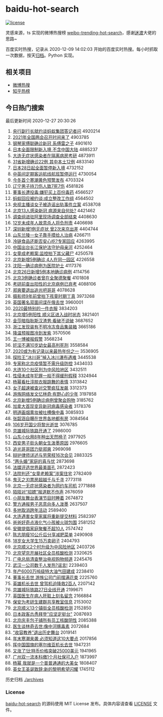# baidu-hot-search

[![license](https://img.shields.io/github/license/Arrackisarookie/baidu-hot-search)](https://github.com/Arrackisarookie/baidu-hot-search/blob/master/LICENSE)

灵感来源，ts 实现的微博热搜榜 [weibo-trending-hot-search](https://github.com/justjavac/weibo-trending-hot-search)，感谢[迷渡](https://github.com/justjavac)大佬的思路~

百度实时热搜，记录从 2020-12-09 14:02:03 开始的百度实时热搜。每小时抓取一次数据，按天[归档](./archives)。Python 实现。

## 相关项目
+ [微博热搜](https://github.com/Arrackisarookie/weibo-hot-search)
+ [知乎热榜](https://github.com/Arrackisarookie/zhihu-top-search)

## 今日热门搜索

<!-- Rank Begin -->

最后更新时间 2020-12-27 20:30:26

1. [央行副行长就约谈蚂蚁集团答记者问](http://www.baidu.com/baidu?cl=3&tn=SE_baiduhomet8_jmjb7mjw&rsv_dl=fyb_top&fr=top1000&wd=%D1%EB%D0%D0%B8%B1%D0%D0%B3%A4%BE%CD%D4%BC%CC%B8%C2%EC%D2%CF%BC%AF%CD%C5%B4%F0%BC%C7%D5%DF%CE%CA) 4920214
1. [2021年全国两会召开时间来了](http://www.baidu.com/baidu?cl=3&tn=SE_baiduhomet8_jmjb7mjw&rsv_dl=fyb_top&fr=top1000&wd=2021%C4%EA%C8%AB%B9%FA%C1%BD%BB%E1%D5%D9%BF%AA%CA%B1%BC%E4%C0%B4%C1%CB) 4903785
1. [钢琴家傅聪确诊新冠 系傅雷之子](http://www.baidu.com/baidu?cl=3&tn=SE_baiduhomet8_jmjb7mjw&rsv_dl=fyb_top&fr=top1000&wd=%B8%D6%C7%D9%BC%D2%B8%B5%B4%CF%C8%B7%D5%EF%D0%C2%B9%DA%20%CF%B5%B8%B5%C0%D7%D6%AE%D7%D3) 4901610
1. [日本全面限制新入境 不含中国大陆](http://www.baidu.com/baidu?cl=3&tn=SE_baiduhomet8_jmjb7mjw&rsv_dl=fyb_top&fr=top1000&wd=%C8%D5%B1%BE%C8%AB%C3%E6%CF%DE%D6%C6%D0%C2%C8%EB%BE%B3%20%B2%BB%BA%AC%D6%D0%B9%FA%B4%F3%C2%BD) 4885237
1. [大连无症状感染者在隔离病房考研](http://www.baidu.com/baidu?cl=3&tn=SE_baiduhomet8_jmjb7mjw&rsv_dl=fyb_top&fr=top1000&wd=%B4%F3%C1%AC%CE%DE%D6%A2%D7%B4%B8%D0%C8%BE%D5%DF%D4%DA%B8%F4%C0%EB%B2%A1%B7%BF%BF%BC%D1%D0) 4873911
1. [31省新增确诊22例 其中本土12例](http://www.baidu.com/baidu?cl=3&tn=SE_baiduhomet8_jmjb7mjw&rsv_dl=fyb_top&fr=top1000&wd=31%CA%A1%D0%C2%D4%F6%C8%B7%D5%EF22%C0%FD%20%C6%E4%D6%D0%B1%BE%CD%C112%C0%FD) 4833140
1. [日本28日起全面暂停新入境](http://www.baidu.com/baidu?cl=3&tn=SE_baiduhomet8_jmjb7mjw&rsv_dl=fyb_top&fr=top1000&wd=%C8%D5%B1%BE28%C8%D5%C6%F0%C8%AB%C3%E6%D4%DD%CD%A3%D0%C2%C8%EB%BE%B3) 4732152
1. [中英间定期客运航线航班暂停运行](http://www.baidu.com/baidu?cl=3&tn=SE_baiduhomet8_jmjb7mjw&rsv_dl=fyb_top&fr=top1000&wd=%D6%D0%D3%A2%BC%E4%B6%A8%C6%DA%BF%CD%D4%CB%BA%BD%CF%DF%BA%BD%B0%E0%D4%DD%CD%A3%D4%CB%D0%D0) 4730054
1. [今冬首个寒潮黄色预警发布](http://www.baidu.com/baidu?cl=3&tn=SE_baiduhomet8_jmjb7mjw&rsv_dl=fyb_top&fr=top1000&wd=%BD%F1%B6%AC%CA%D7%B8%F6%BA%AE%B3%B1%BB%C6%C9%AB%D4%A4%BE%AF%B7%A2%B2%BC) 4703324
1. [辽宁男子持刀伤人致7死7伤](http://www.baidu.com/baidu?cl=3&tn=SE_baiduhomet8_jmjb7mjw&rsv_dl=fyb_top&fr=top1000&wd=%C1%C9%C4%FE%C4%D0%D7%D3%B3%D6%B5%B6%C9%CB%C8%CB%D6%C27%CB%C07%C9%CB) 4581826
1. [董事长遭投毒:嫌犯买上百份毒药](http://www.baidu.com/baidu?cl=3&tn=SE_baiduhomet8_jmjb7mjw&rsv_dl=fyb_top&fr=top1000&wd=%B6%AD%CA%C2%B3%A4%D4%E2%CD%B6%B6%BE%3A%CF%D3%B7%B8%C2%F2%C9%CF%B0%D9%B7%DD%B6%BE%D2%A9) 4566527
1. [蚂蚁回应被约谈:成立整改工作组](http://www.baidu.com/baidu?cl=3&tn=SE_baiduhomet8_jmjb7mjw&rsv_dl=fyb_top&fr=top1000&wd=%C2%EC%D2%CF%BB%D8%D3%A6%B1%BB%D4%BC%CC%B8%3A%B3%C9%C1%A2%D5%FB%B8%C4%B9%A4%D7%F7%D7%E9) 4564502
1. [央视主播谈女子被造谣出轨事件立案](http://www.baidu.com/baidu?cl=3&tn=SE_baiduhomet8_jmjb7mjw&rsv_dl=fyb_top&fr=top1000&wd=%D1%EB%CA%D3%D6%F7%B2%A5%CC%B8%C5%AE%D7%D3%B1%BB%D4%EC%D2%A5%B3%F6%B9%EC%CA%C2%BC%FE%C1%A2%B0%B8) 4538708
1. [北京13人感染新冠 病源来自何处?](http://www.baidu.com/baidu?cl=3&tn=SE_baiduhomet8_jmjb7mjw&rsv_dl=fyb_top&fr=top1000&wd=%B1%B1%BE%A913%C8%CB%B8%D0%C8%BE%D0%C2%B9%DA%20%B2%A1%D4%B4%C0%B4%D7%D4%BA%CE%B4%A6%3F) 4421462
1. [调查组进驻阿里现场调查全部结束](http://www.baidu.com/baidu?cl=3&tn=SE_baiduhomet8_jmjb7mjw&rsv_dl=fyb_top&fr=top1000&wd=%B5%F7%B2%E9%D7%E9%BD%F8%D7%A4%B0%A2%C0%EF%CF%D6%B3%A1%B5%F7%B2%E9%C8%AB%B2%BF%BD%E1%CA%F8) 4408630
1. [12岁未成年人故意杀人将负刑责](http://www.baidu.com/baidu?cl=3&tn=SE_baiduhomet8_jmjb7mjw&rsv_dl=fyb_top&fr=top1000&wd=12%CB%EA%CE%B4%B3%C9%C4%EA%C8%CB%B9%CA%D2%E2%C9%B1%C8%CB%BD%AB%B8%BA%D0%CC%D4%F0) 4406698
1. [深圳新增1例无症状 曾2次来京出差](http://www.baidu.com/baidu?cl=3&tn=SE_baiduhomet8_jmjb7mjw&rsv_dl=fyb_top&fr=top1000&wd=%C9%EE%DB%DA%D0%C2%D4%F61%C0%FD%CE%DE%D6%A2%D7%B4%20%D4%F82%B4%CE%C0%B4%BE%A9%B3%F6%B2%EE) 4404744
1. [山东兰陵一女子靠手摸给人治病](http://www.baidu.com/baidu?cl=3&tn=SE_baiduhomet8_jmjb7mjw&rsv_dl=fyb_top&fr=top1000&wd=%C9%BD%B6%AB%C0%BC%C1%EA%D2%BB%C5%AE%D7%D3%BF%BF%CA%D6%C3%FE%B8%F8%C8%CB%D6%CE%B2%A1) 4266711
1. [冷链食品还能否安心吃?专家回应](http://www.baidu.com/baidu?cl=3&tn=SE_baiduhomet8_jmjb7mjw&rsv_dl=fyb_top&fr=top1000&wd=%C0%E4%C1%B4%CA%B3%C6%B7%BB%B9%C4%DC%B7%F1%B0%B2%D0%C4%B3%D4%3F%D7%A8%BC%D2%BB%D8%D3%A6) 4263995
1. [中国出台长江保护法守护母亲河](http://www.baidu.com/baidu?cl=3&tn=SE_baiduhomet8_jmjb7mjw&rsv_dl=fyb_top&fr=top1000&wd=%D6%D0%B9%FA%B3%F6%CC%A8%B3%A4%BD%AD%B1%A3%BB%A4%B7%A8%CA%D8%BB%A4%C4%B8%C7%D7%BA%D3) 4252464
1. [女童成老赖案:监控拍下其父藏尸](http://www.baidu.com/baidu?cl=3&tn=SE_baiduhomet8_jmjb7mjw&rsv_dl=fyb_top&fr=top1000&wd=%C5%AE%CD%AF%B3%C9%C0%CF%C0%B5%B0%B8%3A%BC%E0%BF%D8%C5%C4%CF%C2%C6%E4%B8%B8%B2%D8%CA%AC) 4250578
1. [北京新增5例确诊 4人在同一园区](http://www.baidu.com/baidu?cl=3&tn=SE_baiduhomet8_jmjb7mjw&rsv_dl=fyb_top&fr=top1000&wd=%B1%B1%BE%A9%D0%C2%D4%F65%C0%FD%C8%B7%D5%EF%204%C8%CB%D4%DA%CD%AC%D2%BB%D4%B0%C7%F8) 4226558
1. [沈阳一确诊病例为医院护士](http://www.baidu.com/baidu?cl=3&tn=SE_baiduhomet8_jmjb7mjw&rsv_dl=fyb_top&fr=top1000&wd=%C9%F2%D1%F4%D2%BB%C8%B7%D5%EF%B2%A1%C0%FD%CE%AA%D2%BD%D4%BA%BB%A4%CA%BF) 4117376
1. [北京26日新增5例本地确诊病例](http://www.baidu.com/baidu?cl=3&tn=SE_baiduhomet8_jmjb7mjw&rsv_dl=fyb_top&fr=top1000&wd=%B1%B1%BE%A926%C8%D5%D0%C2%D4%F65%C0%FD%B1%BE%B5%D8%C8%B7%D5%EF%B2%A1%C0%FD) 4114756
1. [北京3例确诊者曾在全聚德聚餐](http://www.baidu.com/baidu?cl=3&tn=SE_baiduhomet8_jmjb7mjw&rsv_dl=fyb_top&fr=top1000&wd=%B1%B1%BE%A93%C0%FD%C8%B7%D5%EF%D5%DF%D4%F8%D4%DA%C8%AB%BE%DB%B5%C2%BE%DB%B2%CD) 4101808
1. [考研前查出阳性的北京病例已弃考](http://www.baidu.com/baidu?cl=3&tn=SE_baiduhomet8_jmjb7mjw&rsv_dl=fyb_top&fr=top1000&wd=%BF%BC%D1%D0%C7%B0%B2%E9%B3%F6%D1%F4%D0%D4%B5%C4%B1%B1%BE%A9%B2%A1%C0%FD%D2%D1%C6%FA%BF%BC) 4088106
1. [郑爽要退出追光吧哥哥](http://www.baidu.com/baidu?cl=3&tn=SE_baiduhomet8_jmjb7mjw&rsv_dl=fyb_top&fr=top1000&wd=%D6%A3%CB%AC%D2%AA%CD%CB%B3%F6%D7%B7%B9%E2%B0%C9%B8%E7%B8%E7) 4078628
1. [摄影师9年前曾拍下孩童时期丁真](http://www.baidu.com/baidu?cl=3&tn=SE_baiduhomet8_jmjb7mjw&rsv_dl=fyb_top&fr=top1000&wd=%C9%E3%D3%B0%CA%A69%C4%EA%C7%B0%D4%F8%C5%C4%CF%C2%BA%A2%CD%AF%CA%B1%C6%DA%B6%A1%D5%E6) 3973268
1. [英国著名双面间谍在俄去世](http://www.baidu.com/baidu?cl=3&tn=SE_baiduhomet8_jmjb7mjw&rsv_dl=fyb_top&fr=top1000&wd=%D3%A2%B9%FA%D6%F8%C3%FB%CB%AB%C3%E6%BC%E4%B5%FD%D4%DA%B6%ED%C8%A5%CA%C0) 3960001
1. [2020最特别的一件衣服](http://www.baidu.com/baidu?cl=3&tn=SE_baiduhomet8_jmjb7mjw&rsv_dl=fyb_top&fr=top1000&wd=2020%D7%EE%CC%D8%B1%F0%B5%C4%D2%BB%BC%FE%D2%C2%B7%FE) 3834203
1. [北京增5例阳性 顺义区进入战时状态](http://www.baidu.com/baidu?cl=3&tn=SE_baiduhomet8_jmjb7mjw&rsv_dl=fyb_top&fr=top1000&wd=%B1%B1%BE%A9%D4%F65%C0%FD%D1%F4%D0%D4%20%CB%B3%D2%E5%C7%F8%BD%F8%C8%EB%D5%BD%CA%B1%D7%B4%CC%AC) 3821401
1. [金莎暗指耿斯汉渣男:看破不说破](http://www.baidu.com/baidu?cl=3&tn=SE_baiduhomet8_jmjb7mjw&rsv_dl=fyb_top&fr=top1000&wd=%BD%F0%C9%AF%B0%B5%D6%B8%B9%A2%CB%B9%BA%BA%D4%FC%C4%D0%3A%BF%B4%C6%C6%B2%BB%CB%B5%C6%C6) 3687652
1. [浙江发现装有不明冷冻食品集装箱](http://www.baidu.com/baidu?cl=3&tn=SE_baiduhomet8_jmjb7mjw&rsv_dl=fyb_top&fr=top1000&wd=%D5%E3%BD%AD%B7%A2%CF%D6%D7%B0%D3%D0%B2%BB%C3%F7%C0%E4%B6%B3%CA%B3%C6%B7%BC%AF%D7%B0%CF%E4) 3665186
1. [降温预报图冷到发紫](http://www.baidu.com/baidu?cl=3&tn=SE_baiduhomet8_jmjb7mjw&rsv_dl=fyb_top&fr=top1000&wd=%BD%B5%CE%C2%D4%A4%B1%A8%CD%BC%C0%E4%B5%BD%B7%A2%D7%CF) 3570506
1. [王一博被报假警](http://www.baidu.com/baidu?cl=3&tn=SE_baiduhomet8_jmjb7mjw&rsv_dl=fyb_top&fr=top1000&wd=%CD%F5%D2%BB%B2%A9%B1%BB%B1%A8%BC%D9%BE%AF) 3568234
1. [奸淫不满10岁幼女最高判死刑](http://www.baidu.com/baidu?cl=3&tn=SE_baiduhomet8_jmjb7mjw&rsv_dl=fyb_top&fr=top1000&wd=%BC%E9%D2%F9%B2%BB%C2%FA10%CB%EA%D3%D7%C5%AE%D7%EE%B8%DF%C5%D0%CB%C0%D0%CC) 3558584
1. [2020或为有记录以来最热年份之一](http://www.baidu.com/baidu?cl=3&tn=SE_baiduhomet8_jmjb7mjw&rsv_dl=fyb_top&fr=top1000&wd=2020%BB%F2%CE%AA%D3%D0%BC%C7%C2%BC%D2%D4%C0%B4%D7%EE%C8%C8%C4%EA%B7%DD%D6%AE%D2%BB) 3536905
1. [探险王“冰川哥”掉入冰川瀑布遇难](http://www.baidu.com/baidu?cl=3&tn=SE_baiduhomet8_jmjb7mjw&rsv_dl=fyb_top&fr=top1000&wd=%CC%BD%CF%D5%CD%F5%A1%B0%B1%F9%B4%A8%B8%E7%A1%B1%B5%F4%C8%EB%B1%F9%B4%A8%C6%D9%B2%BC%D3%F6%C4%D1) 3445538
1. [专家称北京疫情暂不需升级防控](http://www.baidu.com/baidu?cl=3&tn=SE_baiduhomet8_jmjb7mjw&rsv_dl=fyb_top&fr=top1000&wd=%D7%A8%BC%D2%B3%C6%B1%B1%BE%A9%D2%DF%C7%E9%D4%DD%B2%BB%D0%E8%C9%FD%BC%B6%B7%C0%BF%D8) 3434033
1. [大连10个社区列为中风险地区](http://www.baidu.com/baidu?cl=3&tn=SE_baiduhomet8_jmjb7mjw&rsv_dl=fyb_top&fr=top1000&wd=%B4%F3%C1%AC10%B8%F6%C9%E7%C7%F8%C1%D0%CE%AA%D6%D0%B7%E7%CF%D5%B5%D8%C7%F8) 3432511
1. [性侵未成年犯罪一般不得缓刑假释](http://www.baidu.com/baidu?cl=3&tn=SE_baiduhomet8_jmjb7mjw&rsv_dl=fyb_top&fr=top1000&wd=%D0%D4%C7%D6%CE%B4%B3%C9%C4%EA%B7%B8%D7%EF%D2%BB%B0%E3%B2%BB%B5%C3%BB%BA%D0%CC%BC%D9%CA%CD) 3324944
1. [杨幂看杜淳脱衣服跳舞的表情](http://www.baidu.com/baidu?cl=3&tn=SE_baiduhomet8_jmjb7mjw&rsv_dl=fyb_top&fr=top1000&wd=%D1%EE%C3%DD%BF%B4%B6%C5%B4%BE%CD%D1%D2%C2%B7%FE%CC%F8%CE%E8%B5%C4%B1%ED%C7%E9) 3313842
1. [女子超速被查对交警疯狂发飙](http://www.baidu.com/baidu?cl=3&tn=SE_baiduhomet8_jmjb7mjw&rsv_dl=fyb_top&fr=top1000&wd=%C5%AE%D7%D3%B3%AC%CB%D9%B1%BB%B2%E9%B6%D4%BD%BB%BE%AF%B7%E8%BF%F1%B7%A2%EC%AD) 3312373
1. [游族网络发文忆林奇:有野心的少年](http://www.baidu.com/baidu?cl=3&tn=SE_baiduhomet8_jmjb7mjw&rsv_dl=fyb_top&fr=top1000&wd=%D3%CE%D7%E5%CD%F8%C2%E7%B7%A2%CE%C4%D2%E4%C1%D6%C6%E6%3A%D3%D0%D2%B0%D0%C4%B5%C4%C9%D9%C4%EA) 3197858
1. [北京新增5例确诊病例曾聚会购物](http://www.baidu.com/baidu?cl=3&tn=SE_baiduhomet8_jmjb7mjw&rsv_dl=fyb_top&fr=top1000&wd=%B1%B1%BE%A9%D0%C2%D4%F65%C0%FD%C8%B7%D5%EF%B2%A1%C0%FD%D4%F8%BE%DB%BB%E1%B9%BA%CE%EF) 3185762
1. [加拿大首现变异新冠病毒感染者](http://www.baidu.com/baidu?cl=3&tn=SE_baiduhomet8_jmjb7mjw&rsv_dl=fyb_top&fr=top1000&wd=%BC%D3%C4%C3%B4%F3%CA%D7%CF%D6%B1%E4%D2%EC%D0%C2%B9%DA%B2%A1%B6%BE%B8%D0%C8%BE%D5%DF) 3178376
1. [明道画烟熏妆被吐槽像中毒](http://www.baidu.com/baidu?cl=3&tn=SE_baiduhomet8_jmjb7mjw&rsv_dl=fyb_top&fr=top1000&wd=%C3%F7%B5%C0%BB%AD%D1%CC%D1%AC%D7%B1%B1%BB%CD%C2%B2%DB%CF%F1%D6%D0%B6%BE) 3085933
1. [张韶涵自曝在世界各地都有房](http://www.baidu.com/baidu?cl=3&tn=SE_baiduhomet8_jmjb7mjw&rsv_dl=fyb_top&fr=top1000&wd=%D5%C5%C9%D8%BA%AD%D7%D4%C6%D8%D4%DA%CA%C0%BD%E7%B8%F7%B5%D8%B6%BC%D3%D0%B7%BF) 3084564
1. [106岁开国少将黎光逝世](http://www.baidu.com/baidu?cl=3&tn=SE_baiduhomet8_jmjb7mjw&rsv_dl=fyb_top&fr=top1000&wd=106%CB%EA%BF%AA%B9%FA%C9%D9%BD%AB%C0%E8%B9%E2%CA%C5%CA%C0) 3076785
1. [京雄城际铁路开通了](http://www.baidu.com/baidu?cl=3&tn=SE_baiduhomet8_jmjb7mjw&rsv_dl=fyb_top&fr=top1000&wd=%BE%A9%D0%DB%B3%C7%BC%CA%CC%FA%C2%B7%BF%AA%CD%A8%C1%CB) 2986000
1. [山东小伙用8年种出天然椅子](http://www.baidu.com/baidu?cl=3&tn=SE_baiduhomet8_jmjb7mjw&rsv_dl=fyb_top&fr=top1000&wd=%C9%BD%B6%AB%D0%A1%BB%EF%D3%C38%C4%EA%D6%D6%B3%F6%CC%EC%C8%BB%D2%CE%D7%D3) 2977925
1. [西安男子街头朝女生泼墨原因](http://www.baidu.com/baidu?cl=3&tn=SE_baiduhomet8_jmjb7mjw&rsv_dl=fyb_top&fr=top1000&wd=%CE%F7%B0%B2%C4%D0%D7%D3%BD%D6%CD%B7%B3%AF%C5%AE%C9%FA%C6%C3%C4%AB%D4%AD%D2%F2) 2976605
1. [追光哥哥团力挺郑爽](http://www.baidu.com/baidu?cl=3&tn=SE_baiduhomet8_jmjb7mjw&rsv_dl=fyb_top&fr=top1000&wd=%D7%B7%B9%E2%B8%E7%B8%E7%CD%C5%C1%A6%CD%A6%D6%A3%CB%AC) 2969098
1. [辩护律师详述与劳荣枝16次会见](http://www.baidu.com/baidu?cl=3&tn=SE_baiduhomet8_jmjb7mjw&rsv_dl=fyb_top&fr=top1000&wd=%B1%E7%BB%A4%C2%C9%CA%A6%CF%EA%CA%F6%D3%EB%C0%CD%C8%D9%D6%A616%B4%CE%BB%E1%BC%FB) 2883325
1. [“两头婚”家庭的喜与忧](http://www.baidu.com/baidu?cl=3&tn=SE_baiduhomet8_jmjb7mjw&rsv_dl=fyb_top&fr=top1000&wd=%A1%B0%C1%BD%CD%B7%BB%E9%A1%B1%BC%D2%CD%A5%B5%C4%CF%B2%D3%EB%D3%C7) 2873698
1. [法媒评选世界最美面孔](http://www.baidu.com/baidu?cl=3&tn=SE_baiduhomet8_jmjb7mjw&rsv_dl=fyb_top&fr=top1000&wd=%B7%A8%C3%BD%C6%C0%D1%A1%CA%C0%BD%E7%D7%EE%C3%C0%C3%E6%BF%D7) 2872423
1. [法院判还“女童老赖案”涉案住宅](http://www.baidu.com/baidu?cl=3&tn=SE_baiduhomet8_jmjb7mjw&rsv_dl=fyb_top&fr=top1000&wd=%B7%A8%D4%BA%C5%D0%BB%B9%A1%B0%C5%AE%CD%AF%C0%CF%C0%B5%B0%B8%A1%B1%C9%E6%B0%B8%D7%A1%D5%AC) 2782409
1. [鬼灭之刃票房超越千与千寻](http://www.baidu.com/baidu?cl=3&tn=SE_baiduhomet8_jmjb7mjw&rsv_dl=fyb_top&fr=top1000&wd=%B9%ED%C3%F0%D6%AE%C8%D0%C6%B1%B7%BF%B3%AC%D4%BD%C7%A7%D3%EB%C7%A7%D1%B0) 2773118
1. [北京一无症状感染者为网约车司机](http://www.baidu.com/baidu?cl=3&tn=SE_baiduhomet8_jmjb7mjw&rsv_dl=fyb_top&fr=top1000&wd=%B1%B1%BE%A9%D2%BB%CE%DE%D6%A2%D7%B4%B8%D0%C8%BE%D5%DF%CE%AA%CD%F8%D4%BC%B3%B5%CB%BE%BB%FA) 2771888
1. [陌陌对“招嫖”报道默不作声](http://www.baidu.com/baidu?cl=3&tn=SE_baiduhomet8_jmjb7mjw&rsv_dl=fyb_top&fr=top1000&wd=%C4%B0%C4%B0%B6%D4%A1%B0%D5%D0%E6%CE%A1%B1%B1%A8%B5%C0%C4%AC%B2%BB%D7%F7%C9%F9) 2676059
1. [小朋友舞台表演节目时睡着](http://www.baidu.com/baidu?cl=3&tn=SE_baiduhomet8_jmjb7mjw&rsv_dl=fyb_top&fr=top1000&wd=%D0%A1%C5%F3%D3%D1%CE%E8%CC%A8%B1%ED%D1%DD%BD%DA%C4%BF%CA%B1%CB%AF%D7%C5) 2674872
1. [警方通报男子恶意向多人泼墨](http://www.baidu.com/baidu?cl=3&tn=SE_baiduhomet8_jmjb7mjw&rsv_dl=fyb_top&fr=top1000&wd=%BE%AF%B7%BD%CD%A8%B1%A8%C4%D0%D7%D3%B6%F1%D2%E2%CF%F2%B6%E0%C8%CB%C6%C3%C4%AB) 2637507
1. [多地取消跨年活动](http://www.baidu.com/baidu?cl=3&tn=SE_baiduhomet8_jmjb7mjw&rsv_dl=fyb_top&fr=top1000&wd=%B6%E0%B5%D8%C8%A1%CF%FB%BF%E7%C4%EA%BB%EE%B6%AF) 2589400
1. [大连遇害女童家属将重新提交材料](http://www.baidu.com/baidu?cl=3&tn=SE_baiduhomet8_jmjb7mjw&rsv_dl=fyb_top&fr=top1000&wd=%B4%F3%C1%AC%D3%F6%BA%A6%C5%AE%CD%AF%BC%D2%CA%F4%BD%AB%D6%D8%D0%C2%CC%E1%BD%BB%B2%C4%C1%CF) 2582397
1. [爸爸好奇点液化气小孩被火球包围](http://www.baidu.com/baidu?cl=3&tn=SE_baiduhomet8_jmjb7mjw&rsv_dl=fyb_top&fr=top1000&wd=%B0%D6%B0%D6%BA%C3%C6%E6%B5%E3%D2%BA%BB%AF%C6%F8%D0%A1%BA%A2%B1%BB%BB%F0%C7%F2%B0%FC%CE%A7) 2581252
1. [安徽提倡家庭聚餐不超10人](http://www.baidu.com/baidu?cl=3&tn=SE_baiduhomet8_jmjb7mjw&rsv_dl=fyb_top&fr=top1000&wd=%B0%B2%BB%D5%CC%E1%B3%AB%BC%D2%CD%A5%BE%DB%B2%CD%B2%BB%B3%AC10%C8%CB) 2574742
1. [陈志朋瘦10公斤后分享减肥菜单](http://www.baidu.com/baidu?cl=3&tn=SE_baiduhomet8_jmjb7mjw&rsv_dl=fyb_top&fr=top1000&wd=%B3%C2%D6%BE%C5%F3%CA%DD10%B9%AB%BD%EF%BA%F3%B7%D6%CF%ED%BC%F5%B7%CA%B2%CB%B5%A5) 2490908
1. [18岁女大学生15万卖卵子](http://www.baidu.com/baidu?cl=3&tn=SE_baiduhomet8_jmjb7mjw&rsv_dl=fyb_top&fr=top1000&wd=18%CB%EA%C5%AE%B4%F3%D1%A7%C9%FA15%CD%F2%C2%F4%C2%D1%D7%D3) 2404793
1. [北京顺义2个村升级为中风险地区](http://www.baidu.com/baidu?cl=3&tn=SE_baiduhomet8_jmjb7mjw&rsv_dl=fyb_top&fr=top1000&wd=%B1%B1%BE%A9%CB%B3%D2%E52%B8%F6%B4%E5%C9%FD%BC%B6%CE%AA%D6%D0%B7%E7%CF%D5%B5%D8%C7%F8) 2403726
1. [北京望京开展社区全员核酸检测](http://www.baidu.com/baidu?cl=3&tn=SE_baiduhomet8_jmjb7mjw&rsv_dl=fyb_top&fr=top1000&wd=%B1%B1%BE%A9%CD%FB%BE%A9%BF%AA%D5%B9%C9%E7%C7%F8%C8%AB%D4%B1%BA%CB%CB%E1%BC%EC%B2%E2) 2320625
1. [广电总局清查整治电视购物频道](http://www.baidu.com/baidu?cl=3&tn=SE_baiduhomet8_jmjb7mjw&rsv_dl=fyb_top&fr=top1000&wd=%B9%E3%B5%E7%D7%DC%BE%D6%C7%E5%B2%E9%D5%FB%D6%CE%B5%E7%CA%D3%B9%BA%CE%EF%C6%B5%B5%C0) 2245476
1. [武汉一公司数千人发热?谣言!](http://www.baidu.com/baidu?cl=3&tn=SE_baiduhomet8_jmjb7mjw&rsv_dl=fyb_top&fr=top1000&wd=%CE%E4%BA%BA%D2%BB%B9%AB%CB%BE%CA%FD%C7%A7%C8%CB%B7%A2%C8%C8%3F%D2%A5%D1%D4%21) 2239403
1. [年产6000万吨级特大油气田建成](http://www.baidu.com/baidu?cl=3&tn=SE_baiduhomet8_jmjb7mjw&rsv_dl=fyb_top&fr=top1000&wd=%C4%EA%B2%FA6000%CD%F2%B6%D6%BC%B6%CC%D8%B4%F3%D3%CD%C6%F8%CC%EF%BD%A8%B3%C9) 2238410
1. [董事长去世 游族公司门前摆满花束](http://www.baidu.com/baidu?cl=3&tn=SE_baiduhomet8_jmjb7mjw&rsv_dl=fyb_top&fr=top1000&wd=%B6%AD%CA%C2%B3%A4%C8%A5%CA%C0%20%D3%CE%D7%E5%B9%AB%CB%BE%C3%C5%C7%B0%B0%DA%C2%FA%BB%A8%CA%F8) 2225760
1. [英雄机长去世 曾驾机迫降救2百人](http://www.baidu.com/baidu?cl=3&tn=SE_baiduhomet8_jmjb7mjw&rsv_dl=fyb_top&fr=top1000&wd=%D3%A2%D0%DB%BB%FA%B3%A4%C8%A5%CA%C0%20%D4%F8%BC%DD%BB%FA%C6%C8%BD%B5%BE%C82%B0%D9%C8%CB) 2207142
1. [京雄城际铁路27日全线开通](http://www.baidu.com/baidu?cl=3&tn=SE_baiduhomet8_jmjb7mjw&rsv_dl=fyb_top&fr=top1000&wd=%BE%A9%D0%DB%B3%C7%BC%CA%CC%FA%C2%B727%C8%D5%C8%AB%CF%DF%BF%AA%CD%A8) 2199671
1. [英国医生在病人肝脏上刻名留念](http://www.baidu.com/baidu?cl=3&tn=SE_baiduhomet8_jmjb7mjw&rsv_dl=fyb_top&fr=top1000&wd=%D3%A2%B9%FA%D2%BD%C9%FA%D4%DA%B2%A1%C8%CB%B8%CE%D4%E0%C9%CF%BF%CC%C3%FB%C1%F4%C4%EE) 2166884
1. [保安为考研生建群共享教室信息](http://www.baidu.com/baidu?cl=3&tn=SE_baiduhomet8_jmjb7mjw&rsv_dl=fyb_top&fr=top1000&wd=%B1%A3%B0%B2%CE%AA%BF%BC%D1%D0%C9%FA%BD%A8%C8%BA%B9%B2%CF%ED%BD%CC%CA%D2%D0%C5%CF%A2) 2153002
1. [北京顺义13个镇街全员核酸检测](http://www.baidu.com/baidu?cl=3&tn=SE_baiduhomet8_jmjb7mjw&rsv_dl=fyb_top&fr=top1000&wd=%B1%B1%BE%A9%CB%B3%D2%E513%B8%F6%D5%F2%BD%D6%C8%AB%D4%B1%BA%CB%CB%E1%BC%EC%B2%E2) 2152850
1. [日本政客怂恿拜登"应坚定挺台"](http://www.baidu.com/baidu?cl=3&tn=SE_baiduhomet8_jmjb7mjw&rsv_dl=fyb_top&fr=top1000&wd=%C8%D5%B1%BE%D5%FE%BF%CD%CB%CB%D3%C1%B0%DD%B5%C7%22%D3%A6%BC%E1%B6%A8%CD%A6%CC%A8%22) 2087693
1. [北京庆丰包子铺所有员工核酸阴性](http://www.baidu.com/baidu?cl=3&tn=SE_baiduhomet8_jmjb7mjw&rsv_dl=fyb_top&fr=top1000&wd=%B1%B1%BE%A9%C7%EC%B7%E1%B0%FC%D7%D3%C6%CC%CB%F9%D3%D0%D4%B1%B9%A4%BA%CB%CB%E1%D2%F5%D0%D4) 2085388
1. [医生谈林奇去世:像中河豚毒素](http://www.baidu.com/baidu?cl=3&tn=SE_baiduhomet8_jmjb7mjw&rsv_dl=fyb_top&fr=top1000&wd=%D2%BD%C9%FA%CC%B8%C1%D6%C6%E6%C8%A5%CA%C0%3A%CF%F1%D6%D0%BA%D3%EB%E0%B6%BE%CB%D8) 2072684
1. [“收容教养”退出历史舞台](http://www.baidu.com/baidu?cl=3&tn=SE_baiduhomet8_jmjb7mjw&rsv_dl=fyb_top&fr=top1000&wd=%A1%B0%CA%D5%C8%DD%BD%CC%D1%F8%A1%B1%CD%CB%B3%F6%C0%FA%CA%B7%CE%E8%CC%A8) 2019141
1. [年末寒潮来袭 必须知道这10大要点](http://www.baidu.com/baidu?cl=3&tn=SE_baiduhomet8_jmjb7mjw&rsv_dl=fyb_top&fr=top1000&wd=%C4%EA%C4%A9%BA%AE%B3%B1%C0%B4%CF%AE%20%B1%D8%D0%EB%D6%AA%B5%C0%D5%E210%B4%F3%D2%AA%B5%E3) 2017856
1. [挥中国国旗的塞尔维亚机长去世](http://www.baidu.com/baidu?cl=3&tn=SE_baiduhomet8_jmjb7mjw&rsv_dl=fyb_top&fr=top1000&wd=%BB%D3%D6%D0%B9%FA%B9%FA%C6%EC%B5%C4%C8%FB%B6%FB%CE%AC%D1%C7%BB%FA%B3%A4%C8%A5%CA%C0) 1947231
1. [又涨了!比特币价格突破25000美元](http://www.baidu.com/baidu?cl=3&tn=SE_baiduhomet8_jmjb7mjw&rsv_dl=fyb_top&fr=top1000&wd=%D3%D6%D5%C7%C1%CB%21%B1%C8%CC%D8%B1%D2%BC%DB%B8%F1%CD%BB%C6%C625000%C3%C0%D4%AA) 1941965
1. [广州双一流本科缴1个月社保可入户](http://www.baidu.com/baidu?cl=3&tn=SE_baiduhomet8_jmjb7mjw&rsv_dl=fyb_top&fr=top1000&wd=%B9%E3%D6%DD%CB%AB%D2%BB%C1%F7%B1%BE%BF%C6%BD%C91%B8%F6%D4%C2%C9%E7%B1%A3%BF%C9%C8%EB%BB%A7) 1873997
1. [杨幂 我就是一个普普通通的大美女](http://www.baidu.com/baidu?cl=3&tn=SE_baiduhomet8_jmjb7mjw&rsv_dl=fyb_top&fr=top1000&wd=%D1%EE%C3%DD%20%CE%D2%BE%CD%CA%C7%D2%BB%B8%F6%C6%D5%C6%D5%CD%A8%CD%A8%B5%C4%B4%F3%C3%C0%C5%AE) 1808407
1. [英女王圣诞致辞:新的黎明希望闪耀](http://www.baidu.com/baidu?cl=3&tn=SE_baiduhomet8_jmjb7mjw&rsv_dl=fyb_top&fr=top1000&wd=%D3%A2%C5%AE%CD%F5%CA%A5%B5%AE%D6%C2%B4%C7%3A%D0%C2%B5%C4%C0%E8%C3%F7%CF%A3%CD%FB%C9%C1%D2%AB) 1745112
<!-- Rank End -->

历史归档 [./archives](./archives)

### License

[baidu-hot-search](https://github.com/Arrackisarookie/baidu-hot-search) 的源码使用 MIT License 发布。具体内容请查看 [LICENSE](./LICENSE) 文件。
